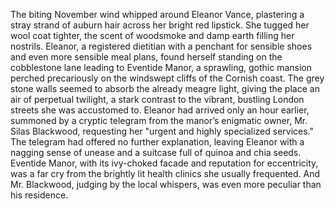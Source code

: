 The biting November wind whipped around Eleanor Vance, plastering a stray strand of auburn hair across her bright red lipstick. She tugged her wool coat tighter, the scent of woodsmoke and damp earth filling her nostrils.  Eleanor, a registered dietitian with a penchant for sensible shoes and even more sensible meal plans, found herself standing on the cobblestone lane leading to Eventide Manor, a sprawling, gothic mansion perched precariously on the windswept cliffs of the Cornish coast. The grey stone walls seemed to absorb the already meagre light, giving the place an air of perpetual twilight, a stark contrast to the vibrant, bustling London streets she was accustomed to.  Eleanor had arrived only an hour earlier, summoned by a cryptic telegram from the manor’s enigmatic owner, Mr. Silas Blackwood, requesting her "urgent and highly specialized services."  The telegram had offered no further explanation, leaving Eleanor with a nagging sense of unease and a suitcase full of quinoa and chia seeds.  Eventide Manor, with its ivy-choked facade and reputation for eccentricity, was a far cry from the brightly lit health clinics she usually frequented.  And Mr. Blackwood, judging by the local whispers, was even more peculiar than his residence.
